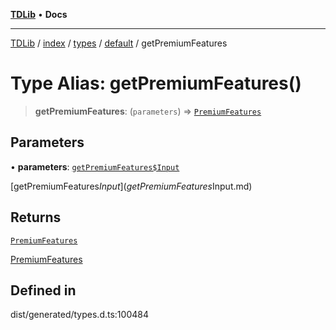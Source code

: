 [**TDLib**](../../../../../../README.md) • **Docs**

***

[TDLib](../../../../../../modules.md) / [index](../../../../../README.md) / [types](../../../README.md) / [default](../README.md) / getPremiumFeatures

# Type Alias: getPremiumFeatures()

> **getPremiumFeatures**: (`parameters`) => [`PremiumFeatures`](PremiumFeatures.md)

## Parameters

• **parameters**: [`getPremiumFeatures$Input`](getPremiumFeatures$Input.md)

[getPremiumFeatures$Input](getPremiumFeatures$Input.md)

## Returns

[`PremiumFeatures`](PremiumFeatures.md)

[PremiumFeatures](PremiumFeatures.md)

## Defined in

dist/generated/types.d.ts:100484
